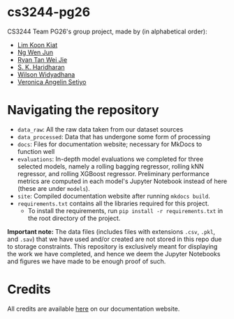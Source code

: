 # cs3244-pg26
CS3244 Team PG26's group project, made by (in alphabetical order):
* [Lim Koon Kiat](https://github.com/limkoonkiat)
* [Ng Wen Jun](https://github.com/wenjunthenwj)
* [Ryan Tan Wei Jie](https://github.com/chiralcentre)
* [S. K. Haridharan](https://github.com/hari-dharan)
* [Wilson Widyadhana](https://github.com/wilsonwid/)
* [Veronica Angelin Setiyo](https://github.com/veronicangelin)

# Navigating the repository
* `data_raw`: All the raw data taken from our dataset sources
* `data_processed`: Data that has undergone some form of processing
* `docs`: Files for documentation website; necessary for MkDocs to function well
* `evaluations`: In-depth model evaluations we completed for three selected models, namely a rolling bagging regressor, rolling kNN regressor, and rolling XGBoost regressor. Preliminary performance metrics are computed in each model's Jupyter Notebook instead of here (these are under `models`).
* `site`: Compiled documentation website after running `mkdocs build`.
* `requirements.txt` contains all the libraries required for this project.
    * To install the requirements, run `pip install -r requirements.txt` in the root directory of the project.

**Important note:** The data files (includes files with extensions `.csv`, `.pkl`, and `.sav`) that we have used and/or created are not stored in this repo due to storage constraints. This repository is exclusively meant for displaying the work we have completed, and hence we deem the Jupyter Notebooks and figures we have made to be enough proof of such.

# Credits
All credits are available [here](https://wilsonwid.github.io/cs3244-pg26/credits/) on our documentation website.
